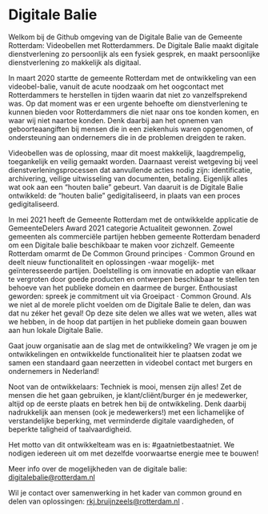 # Digitale Balie
Welkom bij de Github omgeving van de Digitale Balie van de Gemeente Rotterdam: Videobellen met Rotterdammers. De Digitale Balie maakt digitale dienstverlening zo persoonlijk als een fysiek gesprek, en maakt persoonlijke dienstverlening zo makkelijk als digitaal.

In maart 2020 startte de gemeente Rotterdam met de ontwikkeling van een videobel-balie, vanuit de acute noodzaak om het oogcontact met Rotterdammers te herstellen in tijden waarin dat niet zo vanzelfsprekend was. Op dat moment was er een urgente behoefte om dienstverlening te kunnen bieden voor Rotterdammers die niet naar ons toe konden komen, en waar wij niet naartoe konden. Denk daarbij aan het opnemen van geboorteaangiften bij mensen die in een ziekenhuis waren opgenomen, of ondersteuning aan ondernemers die in de problemen dreigden te raken. 

Videobellen was de oplossing, maar dit moest makkelijk, laagdrempelig, toegankelijk en veilig gemaakt worden. Daarnaast vereist wetgeving bij veel dienstverleningsprocessen dat aanvullende acties nodig zijn: identificatie, archivering, veilige uitwisseling van documenten, betaling. Eigenlijk alles wat ook aan een “houten balie” gebeurt. Van daaruit is de Digitale Balie ontwikkeld: de “houten balie” gedigitaliseerd, in plaats van een proces gedigitaliseerd. 

In mei 2021 heeft de Gemeente Rotterdam met de ontwikkelde applicatie de GemeenteDelers Award 2021 categorie Actualiteit gewonnen. Zowel gemeenten als commerciële partijen hebben gemeente Rotterdam benaderd om een Digitale balie beschikbaar te maken voor zichzelf. Gemeente Rotterdam omarmt de De Common Ground principes · Common Ground en deelt nieuw functionaliteit en oplossingen -waar mogelijk- met geïnteresseerde partijen. Doelstelling is om innovatie en adoptie van elkaar te vergroten door goede producten en ontwerpen beschikbaar te stellen ten behoeve van het publieke domein en daarmee de burger.  Enthousiast geworden: spreek je commitment uit via Groeipact · Common Ground. 
Als we niet al de morele plicht voelden om de Digitale Balie te delen, dan was dat nu zéker het geval!
Op deze site delen we alles wat we weten, alles wat we hebben, in de hoop dat partijen in het publieke domein gaan bouwen aan hun lokale Digitale Balie. 

Gaat jouw organisatie aan de slag met de ontwikkeling? We vragen je om je ontwikkelingen en ontwikkelde functionaliteit hier te plaatsen zodat we samen een standaard gaan neerzetten in videobel contact met burgers en ondernemers in Nederland! 

Noot van de ontwikkelaars: Techniek is mooi, mensen zijn alles! Zet de mensen die het gaan gebruiken, je klant/cliënt/burger én je medewerker, altijd op de eerste plaats en betrek hen bij de ontwikkeling. Denk daarbij nadrukkelijk aan mensen (ook je medewerkers!) met een lichamelijke of verstandelijke beperking, met verminderde digitale vaardigheden, of beperkte taligheid of taalvaardigheid. 

Het motto van dit ontwikkelteam was en is: #gaatnietbestaatniet. We nodigen iedereen uit om met dezelfde voorwaartse energie mee te bouwen!

Meer info over de mogelijkheden van de digitale balie: digitalebalie@rotterdam.nl 

Wil je contact over samenwerking in het kader van common ground en delen van oplossingen: rkj.bruijnzeels@rotterdam.nl .

